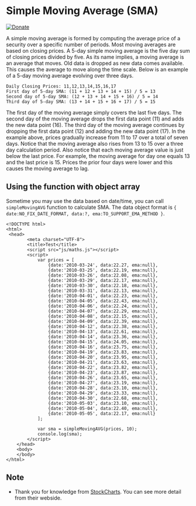 # Simple Moving Average (SMA)
[![Donate](https://img.shields.io/badge/Donate-PayPal-green.svg)](https://www.paypal.com/cgi-bin/webscr?cmd=_s-xclick&hosted_button_id=A8YE92K9QM7NA)

A simple moving average is formed by computing the average price of a security over a specific number of periods. Most moving averages are based on closing prices. A 5-day simple moving average is the five day sum of closing prices divided by five. As its name implies, a moving average is an average that moves. Old data is dropped as new data comes available. This causes the average to move along the time scale. Below is an example of a 5-day moving average evolving over three days.

```
Daily Closing Prices: 11,12,13,14,15,16,17 
First day of 5-day SMA: (11 + 12 + 13 + 14 + 15) / 5 = 13
Second day of 5-day SMA: (12 + 13 + 14 + 15 + 16) / 5 = 14
Third day of 5-day SMA: (13 + 14 + 15 + 16 + 17) / 5 = 15
```

The first day of the moving average simply covers the last five days. The second day of the moving average drops the first data point (11) and adds the new data point (16). The third day of the moving average continues by dropping the first data point (12) and adding the new data point (17). In the example above, prices gradually increase from 11 to 17 over a total of seven days. Notice that the moving average also rises from 13 to 15 over a three day calculation period. Also notice that each moving average value is just below the last price. For example, the moving average for day one equals 13 and the last price is 15. Prices the prior four days were lower and this causes the moving average to lag.

## Using the function with object array

Sometime you may use the data based on date/time, you can call `simpleMovingAVG` function to calculate SMA. The data object format is `{ date:NO_FIX_DATE_FORMAT, data:?, ema:TO_SUPPORT_EMA_METHOD }`.
```
<!DOCTYPE html>
<html>	
 <head>		
		<meta charset="UTF-8">		
		<title>Test</title>
		<script src="js/maths.js"></script>
		<script>
			var prices = [
				{date:'2010-03-24', data:22.27, ema:null}, 
				{date:'2010-03-25', data:22.19, ema:null}, 
				{date:'2010-03-26', data:22.08, ema:null}, 
				{date:'2010-03-29', data:22.17, ema:null}, 
				{date:'2010-03-30', data:22.18, ema:null}, 
				{date:'2010-03-31', data:22.13, ema:null}, 
				{date:'2010-04-01', data:22.23, ema:null}, 
				{date:'2010-04-05', data:22.43, ema:null}, 
				{date:'2010-04-06', data:22.24, ema:null}, 
				{date:'2010-04-07', data:22.29, ema:null}, 
				{date:'2010-04-08', data:22.15, ema:null}, 
				{date:'2010-04-09', data:22.39, ema:null}, 
				{date:'2010-04-12', data:22.38, ema:null}, 
				{date:'2010-04-13', data:22.61, ema:null}, 
				{date:'2010-04-14', data:23.36, ema:null}, 
				{date:'2010-04-15', data:24.05, ema:null}, 
				{date:'2010-04-16', data:23.75, ema:null}, 
				{date:'2010-04-19', data:23.83, ema:null}, 
				{date:'2010-04-20', data:23.95, ema:null}, 
				{date:'2010-04-21', data:23.63, ema:null}, 
				{date:'2010-04-22', data:23.82, ema:null}, 
				{date:'2010-04-23', data:23.87, ema:null}, 
				{date:'2010-04-26', data:23.65, ema:null}, 
				{date:'2010-04-27', data:23.19, ema:null}, 
				{date:'2010-04-28', data:23.10, ema:null}, 
				{date:'2010-04-29', data:23.33, ema:null}, 
				{date:'2010-04-30', data:22.68, ema:null}, 
				{date:'2010-05-03', data:23.10, ema:null}, 
				{date:'2010-05-04', data:22.40, ema:null}, 
				{date:'2010-05-05', data:22.17, ema:null}
			];
			
			var sma = simpleMovingAVG(prices, 10);
			console.log(sma);
		</script>
	</head>	
	<body>		
	</body>
</html>
```

## Note

 - Thank you for knowledge from [StockCharts](http://stockcharts.com/school/doku.php?id=chart_school). You can see more detail from their webside.
